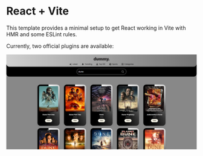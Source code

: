 # React + Vite

This template provides a minimal setup to get React working in Vite with HMR and some ESLint rules.

Currently, two official plugins are available:

![Homepage Screenshot]( src/assets/sreenshot/ss.png)
